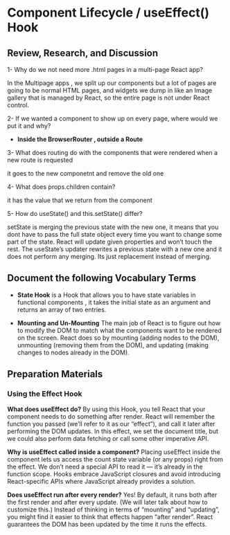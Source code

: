 # Component Lifecycle / useEffect() Hook

## Review, Research, and Discussion

1- Why do we not need more .html pages in a multi-page React app?

  In the Multipage apps , we split up our components but a lot of pages are going to be normal HTML pages, and widgets we dump in like an Image gallery that is managed by React, so the entire page is not under React control.

2- If we wanted a component to show up on every page, where would we put it and why?

- **Inside the BrowserRouter , outside a Route**

3- What does routing do with the components that were rendered when a new route is requested

  it goes to the new componetnt and remove the old one

4- What does props.children contain?

  it has the value that we return from the component

5- How do useState() and this.setState() differ?

  setState is merging the previous state with the new one, it means that you dont have to pass the full state object every time you want to change some part of the state. React will update given properties and won’t touch the rest. The useState’s updater rewrites a previous state with a new one and it does not perform any merging. Its just replacement instead of merging.

## Document the following Vocabulary Terms

- **State Hook** is a Hook that allows you to have state variables in functional components , it takes the initial state as an argument and returns an array of two entries.

- **Mounting and Un-Mounting** The main job of React is to figure out how to modify the DOM to match what the components want to be rendered on the screen. React does so by mounting (adding nodes to the DOM), unmounting (removing them from the DOM), and updating (making changes to nodes already in the DOM).

## Preparation Materials

### Using the Effect Hook

  **What does useEffect do?** By using this Hook, you tell React that your component needs to do something after render. React will remember the function you passed (we’ll refer to it as our “effect”), and call it later after performing the DOM updates. In this effect, we set the document title, but we could also perform data fetching or call some other imperative API.

  **Why is useEffect called inside a component?** Placing useEffect inside the component lets us access the count state variable (or any props) right from the effect. We don’t need a special API to read it — it’s already in the function scope. Hooks embrace JavaScript closures and avoid introducing React-specific APIs where JavaScript already provides a solution.

  **Does useEffect run after every render?** Yes! By default, it runs both after the first render and after every update. (We will later talk about how to customize this.) Instead of thinking in terms of “mounting” and “updating”, you might find it easier to think that effects happen “after render”. React guarantees the DOM has been updated by the time it runs the effects.
